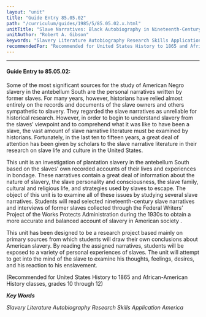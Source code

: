 ```yaml
---
layout: "unit"
title: "Guide Entry 85.05.02"
path: "/curriculum/guides/1985/5/85.05.02.x.html"
unitTitle: "Slave Narratives: Black Autobiography in Nineteenth-Century America"
unitAuthor: "Robert A. Gibson"
keywords: "Slavery Literature Autobiography Research Skills Application America"
recommendedFor: "Recommended for United States History to 1865 and African-American History classes, grades 10 through 12"
---
```

<body>
<hr/>
 <h4>
  Guide Entry to 85.05.02:
 </h4>
 Some of the most significant sources for the study of American Negro slavery in the antebellum South are the personal narratives written by former slaves. For many years, however, historians have relied almost entirely on the records and documents of the slave owners and others sympathetic to slavery. They regarded the slave narratives as unreliable for historical research. However, in order to begin to understand slavery from the slaves’ viewpoint and to comprehend what it was like to have been a slave, the vast amount of slave narrative literature must be examined by historians. Fortunately, in the last ten to fifteen years, a great deal of attention has been given by scholars to the slave narrative literature in their research on slave life and culture in the United States.
 <p>
  This unit is an investigation of plantation slavery in the antebellum South based on the slaves’ own recorded accounts of their lives and experiences in bondage. These narratives contain a great deal of information about the nature of slavery, the slave personality and consciousness, the slave family, cultural and religious life, and strategies used by slaves to escape. The object of this unit is to examine all of these issues by studying several slave narratives. Students will read selected nineteenth-century slave narratives and interviews of former slaves collected through the Federal Writers’ Project of the Works Protects Administration during the 1930s to obtain a more accurate and balanced account of slavery in American society .
 </p>
 <p>
  This unit has been designed to be a research project based mainly on primary sources from which students will draw their own conclusions about American slavery. By reading the assigned narratives, students will be exposed to a variety of personal experiences of slaves. The unit will attempt to get into the mind of the slave to examine his thoughts, feelings, desires, and his reaction to his enslavement.
 </p>
 <p>
  (Recommended for United States History to 1865 and African-American History classes, grades 10 through 12)
 </p>
<p>
  <b>
   <i>
    Key Words
   </i>
  </b>
  <br/>
 </p>
 <p>
  <i>
   Slavery Literature Autobiography Research Skills Application America
  </i>
 </p>

</body>